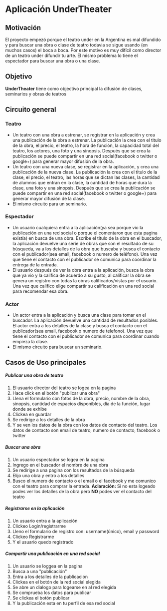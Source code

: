 # Aplicación UnderTheater
## Motivación
El proyecto empezó porque el teatro under en la Argentina es mal difundido y para buscar una obra o clase de teatro todavia se sigue usando (en muchos casos) el boca a boca. Por este motivo es muy difícil como director de un teatro under difundir  tu arte. El mismo problema lo tiene el espectador para buscar una obra o una clase.

## Objetivo

**UnderTheater** tiene como objectivo principal la difusión de clases, seminarios y obras de teatros 

## Circuito general
### Teatro 

* Un teatro con una obra a estrenar, se registrar en la aplicación y crea una publicación de la obra a estrenar.
La publicación la crea con el titulo de la obra, el precio, el teatro, la hora de función, la capacidad total del teatro, los actores, una foto y una sinopsis.
Después que se crea la publicación se puede compartir en una red social(facebook o twitter o google+) para generar mayor difusión de la obra. 
* Un teatro con una nueva clase, se registrar en la aplicación, y crea una publicación de la nueva clase. La publicación la crea con el titulo de la clase, el precio, el teatro, las horas que se dictan las clases, la cantidad de alumnos que entran en la clase, la cantidad de horas que dura la clase, una foto y una sinopsis.
Después que se crea la publicación se puede compartir en una red social(facebook o twitter o google+) para generar mayor difusión de la clase. 
* El mismo circuito para un seminario.

### Espectador
* Un usuario cualquiera entra a la aplicación(ya sea porque vio la publicación en una red social o porque el comentaron que esta pagina existía) en busca de una obra. Escribe el titulo de la obra en el buscador, la aplicación devuelve una serie de obras que son el resultado de su búsqueda, va a los detalles de la obra que buscaba y busca el contacto con el publicador(sea email, facebook o numero de teléfono). Una vez que tiene el contacto con el publicador se comunica para coordinar la entrega de la entrada.
* El usuario después de ver la obra entra a la aplicación, busca la obra que ya vio y la califica de acuerdo a su gusto, al calificar la obra se genera un registro con todas la obras calificados/vistas por el usuario. Una vez que califico elige compartir su calificación en una red social para recomendar esa obra. 

### Actor
* Un actor entra a la aplicación y busca una clase para tomar en el buscador. La aplicación devuelve una cantidad de resultados posibles. El actor entra a los detalles de la clase y busca el contacto con el publicador(sea email, facebook o numero de telefono). Una vez que tiene el contacto con el publicador se comunica para coordinar cuando empieza la clase.
* El mismo circuito para buscar un seminario. 


## Casos de Uso principales  

##### Publicar una obra de teatro
1. El usuario director del teatro se logea en la pagina 
2. Hace click en el botón "publicar una obra"
3. Llena el formulario con fotos de la obra, precio, nombre de la obra, sinopsis, cantidad de espacios disponibles, día de la función, lugar donde se exhibe
4.  Clickea en guardar
5.  Se redirige a los detalles de la obra
6.  Y se ven los datos de la obra con los datos de contacto del teatro. Los datos de contacto son email de teatro, numero de contacto, facebook o twitter

##### Buscar una obra
1. Un usuario espectador se logea en la pagina
2. Ingrego en el buscador el nombre de una obra
3. Se redirige a una pagina con los resultados de la búsqueda
4. Elijo una obra y entro a los detalles
5. Busco el numero de contacto o el email o el facebook y me comunico con el teatro para comprar la entrada. **Aclaración:** Si no esta logeado podes ver los detalles de la obra pero **NO** podes ver el contacto del teatro

##### Registrarse en la  aplicación
1. Un usuario entra a la aplicación
2. Clickeo Login/registrarme
3. Lleno el formulario de registro con: username(único), email y password
4. Clickeo Registrarme
5. Y el usuario quedo registrado

##### Compartir una publicación en una red social
1. Un usuario se loggea en la pagina 
2. Busca a una "publicación"
3. Entra a los detalles de la publicación
4. Clickea en el botón de la red social elegida
5. Se abre un dialogo para logearse en al red elegida
6. Se comprueba los datos para publicar
7. Se clickea el botón publicar
8. Y la publicación esta en tu perfil de esa red social
